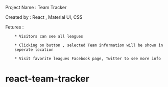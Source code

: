 Project Name : Team Tracker

Created by : React , Material UI, CSS 

Fetures :

        * Visitors can see all leagues

        * Clicking on button , selected Team information will be shown in 
        seperate location

        * Visit favorite leagues Facebook page, Twitter to see more info

# react-team-tracker
